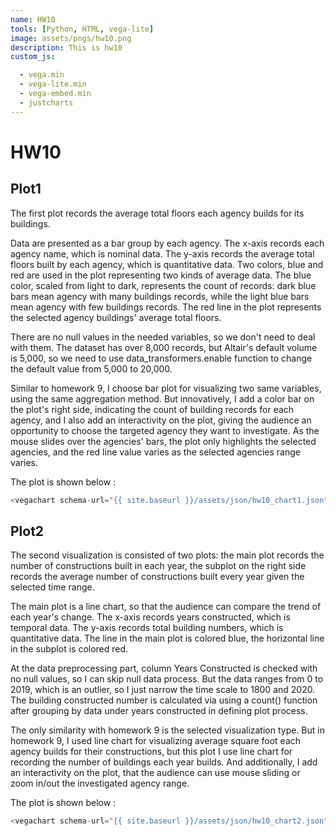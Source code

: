 ```yaml
---
name: HW10
tools: [Python, HTML, vega-lite]
image: assets/pngs/hw10.png
description: This is hw10
custom_js:

  - vega.min
  - vega-lite.min
  - vega-embed.min
  - justcharts
---
```




# HW10 

## Plot1 

The first plot records the average total floors each agency builds for its buildings.   

Data are presented as a bar group by each agency. The x-axis records each agency name, which is nominal data. The y-axis records the average total floors built by each agency, which is quantitative data. Two colors, blue and red are used in the plot representing two kinds of average data. The blue color, scaled from light to dark, represents the count of records: dark blue bars mean agency with many buildings records, while the light blue bars mean agency with few buildings records. The red line in the plot represents the selected agency buildings' average total floors.   

There are no null values in the needed variables, so we don't need to deal with them. The dataset has over 8,000 records, but Altair's default volume is 5,000, so we need to use data_transformers.enable function to change the default value from 5,000 to 20,000.  

Similar to homework 9, I choose bar plot for visualizing two same variables, using the same aggregation method. But innovatively, I add a color bar on the plot's right side, indicating the count of building records for each agency, and I also add an interactivity on the plot, giving the audience an opportunity to choose the targeted agency they want to investigate. As the mouse slides over the agencies' bars, the plot only highlights the selected agencies, and the red line value varies as the selected agencies range varies.  

The plot is shown below :  

```javascript
<vegachart schema-url="{{ site.baseurl }}/assets/json/hw10_chart1.json" style="width: 100%"></vegachart>
```

<vegachart schema-url="{{ site.baseurl }}/assets/json/hw10_chart1.json" style="width: 100%"></vegachart> 



## Plot2 

The second visualization is consisted of two plots: the main plot records the number of constructions built in each year, the subplot on the right side records the average number of constructions built every year given the selected time range.  

The main plot is a line chart, so that the audience can compare the trend of each year's change. The x-axis records years constructed, which is temporal data. The y-axis records total building numbers, which is quantitative data. The line in the main plot is colored blue, the horizontal line in the subplot is colored red.  

At the data preprocessing part, column Years Constructed is checked with no null values, so I can skip null data process. But the data ranges from 0 to 2019, which is an outlier, so I just narrow the time scale to 1800 and 2020. The building constructed number is calculated via using a count() function after grouping by data under years constructed in defining plot process.  

The only similarity with homework 9 is the selected visualization type. But in homework 9, I used line chart for visualizing average square foot each agency builds for their constructions, but this plot I use line chart for recording the number of buildings each year builds. And additionally, I add an interactivity on the plot, that the audience can use mouse sliding or zoom in/out the investigated agency range.  

The plot is shown below :

 ``` javascript
 <vegachart schema-url="{{ site.baseurl }}/assets/json/hw10_chart2.json" style="width: 100%"></vegachart>
 ```

<vegachart schema-url="{{ site.baseurl }}/assets/json/hw10_chart2.json" style="width: 100%"></vegachart>  


